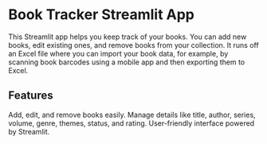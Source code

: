 # Book Tracker Streamlit App

This Streamlit app helps you keep track of your books. You can add new books, edit existing ones, and remove books from your collection. It runs off an Excel file where you can import your book data, for example, by scanning book barcodes using a mobile app and then exporting them to Excel.

## Features

Add, edit, and remove books easily.
Manage details like title, author, series, volume, genre, themes, status, and rating.
User-friendly interface powered by Streamlit.
